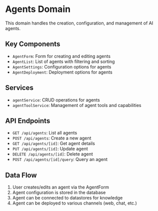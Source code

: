 # Agents Domain

This domain handles the creation, configuration, and management of AI agents.

## Key Components

- `AgentForm`: Form for creating and editing agents
- `AgentList`: List of agents with filtering and sorting
- `AgentSettings`: Configuration options for agents
- `AgentDeployment`: Deployment options for agents

## Services

- `agentService`: CRUD operations for agents
- `agentToolService`: Management of agent tools and capabilities

## API Endpoints

- `GET /api/agents`: List all agents
- `POST /api/agents`: Create a new agent
- `GET /api/agents/[id]`: Get agent details
- `PUT /api/agents/[id]`: Update agent
- `DELETE /api/agents/[id]`: Delete agent
- `POST /api/agents/[id]/query`: Query an agent

## Data Flow

1. User creates/edits an agent via the AgentForm
2. Agent configuration is stored in the database
3. Agent can be connected to datastores for knowledge
4. Agent can be deployed to various channels (web, chat, etc.)
